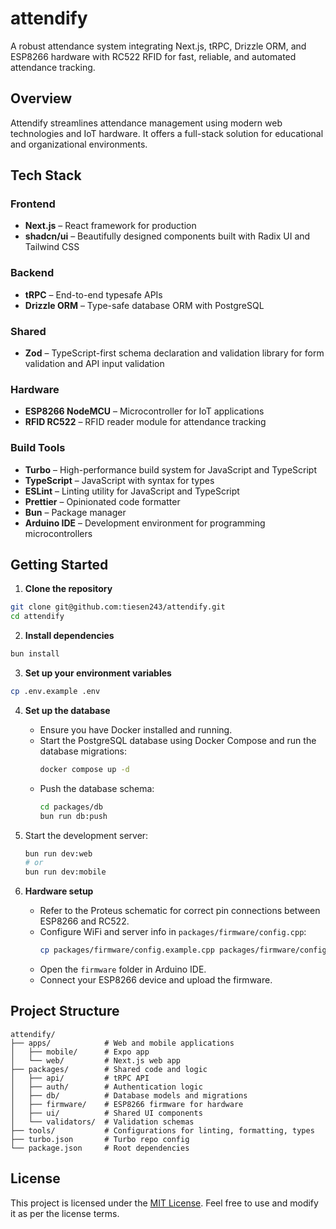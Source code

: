 # attendify

A robust attendance system integrating Next.js, tRPC, Drizzle ORM, and ESP8266 hardware with RC522 RFID for fast, reliable, and automated attendance tracking.

## Overview

Attendify streamlines attendance management using modern web technologies and IoT hardware. It offers a full-stack solution for educational and organizational environments.

## Tech Stack

### Frontend

- **Next.js** – React framework for production
- **shadcn/ui** – Beautifully designed components built with Radix UI and Tailwind CSS

### Backend

- **tRPC** – End-to-end typesafe APIs
- **Drizzle ORM** – Type-safe database ORM with PostgreSQL

### Shared

- **Zod** – TypeScript-first schema declaration and validation library for form validation and API input validation

### Hardware

- **ESP8266 NodeMCU** – Microcontroller for IoT applications
- **RFID RC522** – RFID reader module for attendance tracking

### Build Tools

- **Turbo** – High-performance build system for JavaScript and TypeScript
- **TypeScript** – JavaScript with syntax for types
- **ESLint** – Linting utility for JavaScript and TypeScript
- **Prettier** – Opinionated code formatter
- **Bun** – Package manager
- **Arduino IDE** – Development environment for programming microcontrollers

## Getting Started

1. **Clone the repository**

```bash
git clone git@github.com:tiesen243/attendify.git
cd attendify
```

2. **Install dependencies**

```bash
bun install
```

3. **Set up your environment variables**

```bash
cp .env.example .env
```

4. **Set up the database**
   - Ensure you have Docker installed and running.
   - Start the PostgreSQL database using Docker Compose and run the database migrations:
     ```bash
     docker compose up -d
     ```
   - Push the database schema:
     ```bash
     cd packages/db
     bun run db:push
     ```
5. Start the development server:

   ```bash
   bun run dev:web
   # or
   bun run dev:mobile
   ```

6. **Hardware setup**
   - Refer to the Proteus schematic for correct pin connections between ESP8266 and RC522.
   - Configure WiFi and server info in `packages/firmware/config.cpp`:
     ```bash
     cp packages/firmware/config.example.cpp packages/firmware/config.cpp
     ```
   - Open the `firmware` folder in Arduino IDE.
   - Connect your ESP8266 device and upload the firmware.

## Project Structure

```text
attendify/
├── apps/            # Web and mobile applications
│   ├── mobile/      # Expo app
│   └── web/         # Next.js web app
├── packages/        # Shared code and logic
│   ├── api/         # tRPC API
│   ├── auth/        # Authentication logic
│   ├── db/          # Database models and migrations
│   ├── firmware/    # ESP8266 firmware for hardware
│   ├── ui/          # Shared UI components
│   └── validators/  # Validation schemas
├── tools/           # Configurations for linting, formatting, types
├── turbo.json       # Turbo repo config
└── package.json     # Root dependencies
```

## License

This project is licensed under the [MIT License](LICENSE). Feel free to use and modify it as per the license terms.
